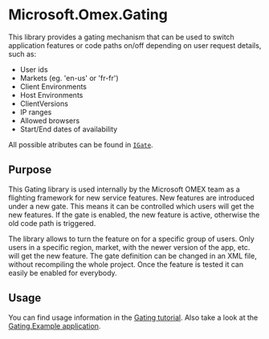 # Microsoft.Omex.Gating

This library provides a gating mechanism that can be used to switch application features
or code paths on/off depending on user request details, such as:

* User ids
* Markets (eg. 'en-us' or 'fr-fr')
* Client Environments
* Host Environments
* ClientVersions
* IP ranges
* Allowed browsers
* Start/End dates of availability

All possible atributes can be found in [`IGate`](https://github.com/microsoft/Omex/blob/master/src/Gating/IGate.cs
).

## Purpose

This Gating library is used internally by the Microsoft OMEX team as a flighting framework for new service features.
New features are introduced under a new gate. This means it can be controlled which users will get the new features.
If the gate is enabled, the new feature is active, otherwise the old code path is triggered.

The library allows to turn the feature on for a specific group of users. Only users in a specific region, market,
with the newer version of the app, etc. will get the new feature. The gate definition can be changed in an XML file,
without recompiling the whole project. Once the feature is tested it can easily be enabled for everybody.

## Usage

You can find usage information in the [Gating tutorial](GatingTutorial.md).
Also take a look at the [Gating.Example application](https://github.com/microsoft/Omex/tree/master/src/Gating.Example).
